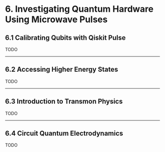 # 6. Investigating Quantum Hardware Using Microwave Pulses

## 6.1 Calibrating Qubits with Qiskit Pulse

TODO


----------------------------------------------------------------------------------------------------


## 6.2 Accessing Higher Energy States

TODO


----------------------------------------------------------------------------------------------------


## 6.3 Introduction to Transmon Physics

TODO


----------------------------------------------------------------------------------------------------


## 6.4 Circuit Quantum Electrodynamics

TODO
